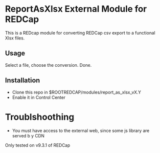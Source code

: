 # ReportAsXlsx External Module for REDCap
This is a REDcap module for converting REDCap csv export to a functional Xlsx files.

## Usage

Select a file, choose the conversion. Done.

## Installation 

* Clone this repo in $ROOTREDCAP/modules/report_as_xlsx_vX.Y
* Enable it in Control Center

# Troublshoothing

* You must have access to the external web, since some js library are served b y CDN

Only tested on v9.3.1 of REDCap

